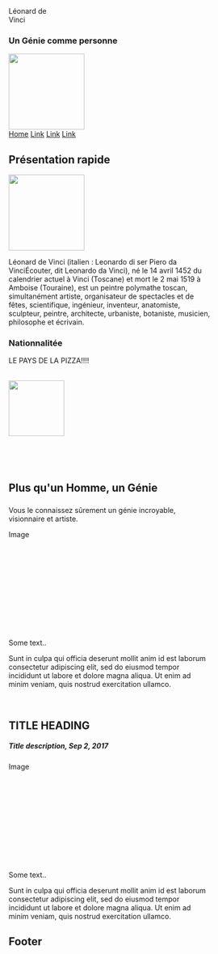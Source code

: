 
<!DOCTYPE html>
<html lang="en">
	<head>
		<title> Portrait of Leonardo </title>
		<meta charset="UTF-8">
		<meta name="viewport" content="width=device-width, initial-scale=1">
		<link rel="stylesheet" href="style.css">
	</head>
	<style>
		* {
  box-sizing: border-box;
}

* {
  border: 0;
  box-sizing: border-box;
  margin: 0;
  padding: 0;
}
html {
  min-height: 100%;
}


@keyframes roll {
  0% {
    font-size:0px;
    opacity:0;
    margin-left:-30px;
    margin-top:0px;
    transform: rotate(-25deg);
  }
  3% {
    opacity:1;
    transform: rotate(0deg);
  }
  5% {
    font-size:inherit;
    opacity:1;
    margin-left:0px;
    margin-top:0px;
  }
  20% {
    font-size:inherit;
    opacity:1;
    margin-left:0px;
    margin-top:0px;
    transform: rotate(0deg);
  }
  27% {
    font-size:0px;
    opacity:0.5;
    margin-left:20px;
    margin-top:100px;
  }
  100% {
    font-size:0px;
    opacity:0;
    margin-left:-30px;
    margin-top:0px;
    transform: rotate(15deg);
  }
}

@keyframes roll2 {
  0% {
    font-size:0px;
    opacity:0;
    margin-left:-30px;
    margin-top:0px;
    transform: rotate(-25deg);
  }
  3% {
    opacity:1;
    transform: rotate(0deg);
  }
  5% {
    font-size:inherit;
    opacity:1;
    margin-left:0px;
    margin-top:0px;
  }
  30% {
    font-size:inherit;
    opacity:1;
    margin-left:0px;
    margin-top:0px;
    transform: rotate(0deg);
  }
  37% {
    font-size:1500px;
    opacity:0;
    margin-left:-1000px;
    margin-top:-800px;
  }
  100% {
    font-size:0px;
    opacity:0;
    margin-left:-30px;
    margin-top:0px;
    transform: rotate(15deg);
  }
}

@keyframes bg {
  0% {background: #ff0075;}
  3% {background: #0094ff;}
  20% {background: #0094ff;}
  23% {background: #b200ff;}
  40% {background: #b200ff;}
  43% {background: #8BC34A;}
  60% {background: #8BC34A;}
  63% {background: #F44336;}
  80% {background: #F44336;}
  83% {background: #F44336;}
  100% {background: #F44336;}
}

    @font-face {
    font-family: 'TheFont';
    
    /* Variable fonts like the one linked below allow for fine-tuned control over various font properties dynamically via CSS, such as weight ('wght'), width ('wdth'), etc. This link is where your web browser will download the font from. */
    /* Insert the link to your custom variable font */
    src: url("https://garet.typeforward.com/assets/fonts/shared/TFMixVF.woff2")
      format('woff2'); }


  body.breathe-animation {
    display: flex;
    align-items: center;
    justify-content: center;
    /* Change the Background color of the entire screen */
    background-color: black;
    /* 'vw' is a viewport-width unit, 'vh' is a viewport-height unit. 1vw equals 1% of the width of the viewport, and 1vh equals 1% of the height of the viewport. This allows the font size to scale dynamically with the window size. */
    height: 50vh;
  }

  .breathe-animation span {
    font-family: 'TheFont';
  
    /* The 'clamp()' function sets a flexible font size that will never go below a minimum value and never above a maximum value. The middle value is preferred, but it will shrink or grow based on the viewport dimensions. */
    /* Adjusts font size based on content width and viewport height */
    font-size: clamp(10vw, 20vw, 50vh);
  
    /* Change this to set the text color */
    color: white;
  
    /* Center text horizontally */
    text-align: center; 
  
    /* The 'animation' property applies the 'letter-breathe' keyframes to the element, making it animate over 3 seconds.'ease-in-out' makes the movement start and end slowly, and 'infinite' makes it repeat forever. */
    /* Controls the animation (3s is the duration) */
    animation: letter-breathe 3s ease-in-out infinite;
}
  
  /* Keyframes define the sequence of styles that an element will go through during an animation. */
  @keyframes letter-breathe {
   
    /* The 'from' and 'to' keyframes establish the initial and final states of the animation, respectively, using 'font-variation-settings'. This CSS property is used with variable fonts to adjust their weight ('wght'), width ('wdth'), etc., during the animation. */
    from,
    to {
      /* Starting weight; adjust the numbers according to your specific font */
      font-variation-settings: 'wght' 100;
    }

    /* At the midpoint (50%) of the animation, the font weight changes to 900. */
    50% {
      /* Ending weight; adjust the numbers according to your specific font */
      font-variation-settings: 'wght' 700;
    }
  }

/* Style the body */
body {
  font-family: Arial, Helvetica, sans-serif;
  margin: 0;
}

h9::before {  
  transform: scaleX(0);
  transform-origin: bottom right;
}

h9:hover::before {
  transform: scaleX(1);
  transform-origin: bottom left;
}

h9::before {
  content: " ";
  display: block;
  position: absolute;
  top: 0; right: 0; bottom: 0; left: 0;
  inset: 0 0 0 0;
  background: hsl(200 100% 80%);
  z-index: -1;
  transition: transform .3s ease;
}

h9 {
  position: relative;
  font-size: 5rem;
}



.fond1 {
color:black;
background-color:white;
background-image: Francesco_Melzi_-_Portrait_of_Leonardo.png;
margin:0;
}

/* Header/logo Title */
.header {
  padding: 1px;
  text-align: center;
  background: #ff5733;
  color: white;
}

/* Increase the font size of the heading */
.header h1 {
  font-size: 40px;
}

/* Sticky navbar - toggles between relative and fixed, depending on the scroll position. It is positioned relative until a given offset position is met in the viewport - then it "sticks" in place (like position:fixed). The sticky value is not supported in IE or Edge 15 and earlier versions. However, for these versions the navbar will inherit default position */
.navbar {
  overflow: hidden;
  background-color: #333;
  position: sticky;
  position: -webkit-sticky;
  top: 0;
}

/* Style the navigation bar links */
.navbar a {
  float: left;
  display: block;
  color: white;
  text-align: center;
  padding: 14px 20px;
  text-decoration: none;
}


/* Right-aligned link */
.navbar a.right {
  float: right;
}

/* Change color on hover */
.navbar a:hover {
  background-color: #ddd;
  color: black;
}

/* Active/current link */
.navbar a.active {
  background-color: #666;
  color: white;
}

/* Column container */
.row {  
  display: -ms-flexbox; /* IE10 */
  display: flex;
  -ms-flex-wrap: wrap; /* IE10 */
  flex-wrap: wrap;
}

/* Create two unequal columns that sits next to each other */
/* Sidebar/left column */
.side {
  -ms-flex: 30%; /* IE10 */
  flex: 30%;
  background-color: #f1f1f1;
  padding: 20px;
}

/* Main column */
.main {   
  -ms-flex: 70%; /* IE10 */
  flex: 70%;
  background-color: white;
  padding: 20px;
}

/* Fake image, just for this example */
.img {
  background-color: #aaa;
  width: 100%;
  padding: 20px;
}

/* Footer */
.footer {
  padding: 20px;
  text-align: center;
  background: #ddd;
}

/* Responsive layout - when the screen is less than 700px wide, make the two columns stack on top of each other instead of next to each other */
@media screen and (max-width: 700px) {
  .row {   
    flex-direction: column;
  }
}

/* Responsive layout - when the screen is less than 400px wide, make the navigation links stack on top of each other instead of next to each other */
@media screen and (max-width: 400px) {
  .navbar a {
    float: none;
    width: 100%;
  }
}
	</style>
	<body>
	 <div class="header">
	    <h9>Léonard de</h9>
	     <div class="breathe-animation">
             <span>Vinci</span>
         </div>
	    <h3>Un <b>Génie</b> comme personne</h3>
		<img src=Francesco_Melzi_-_Portrait_of_Leonardo.png height="150px" />
	</div>
	<div class="navbar">
	  <a href="#" class="active">Home</a>
	  <a href="#">Link</a>
	  <a href="#">Link</a>
	  <a href="#" class="right">Link</a>
	</div>
	<div class="row">
	  <div class="side">
		<h2>Présentation rapide</h2>
		<img src=devinci-1440x1440.jpg height="150px" />
		<p>Léonard de Vinci (italien : Leonardo di ser Piero da VinciÉcouter, dit Leonardo da Vinci), né le 14 avril 1452 du calendrier actuel à Vinci (Toscane) et mort le 2 mai 1519 à Amboise (Touraine), est un peintre polymathe toscan, simultanément artiste, organisateur de spectacles et de fêtes, scientifique, ingénieur, inventeur, anatomiste, sculpteur, peintre, architecte, urbaniste, botaniste, musicien, philosophe et écrivain.</p>
		<h3>Nationnalitée</h3>
		<p>LE PAYS DE LA PIZZA!!!!</p>
		<div> </div><br>
		<img src=th.jpg height="110px" />
		<br>
		<div class="fakeimg" style="height:60px;"></div>
	  </div>
	  <div class="main">
		<h2>Plus qu'un Homme, un Génie</h2>
		<h5></h5>
		<p>Vous le connaissez sûrement un génie incroyable, visionnaire et artiste. 
		<div class="fakeimg" style="height:200px;">Image</div>
		<p>Some text..</p>
		<p>Sunt in culpa qui officia deserunt mollit anim id est laborum consectetur adipiscing elit, sed do eiusmod tempor incididunt ut labore et dolore magna aliqua. Ut enim ad minim veniam, quis nostrud exercitation ullamco.</p>
		<br>
		<h2>TITLE HEADING</h2>
		<h5>Title description, Sep 2, 2017</h5>
		<div class="fakeimg" style="height:200px;">Image</div>
		<p>Some text..</p>
		<p>Sunt in culpa qui officia deserunt mollit anim id est laborum consectetur adipiscing elit, sed do eiusmod tempor incididunt ut labore et dolore magna aliqua. Ut enim ad minim veniam, quis nostrud exercitation ullamco.</p>
	  </div>
	</div>
	<div class="footer">
	  <h2>Footer</h2>
	</div>
	</body>
</html>
